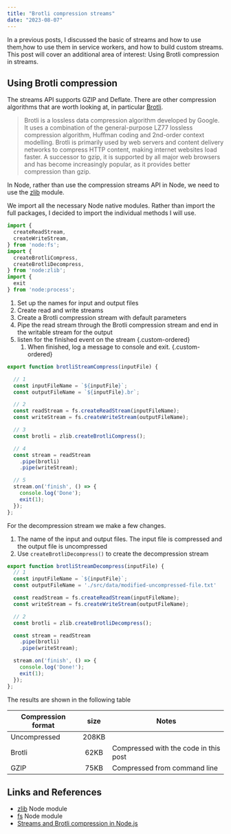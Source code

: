 ```yaml
---
title: "Brotli compression streams"
date: "2023-08-07"
---
```


In a previous posts, I discussed the basic of streams and how to use them,how to use them in service workers, and how to build custom streams. This post will cover an additional area of interest: Using Brotli compression in streams.

## Using Brotli compression

The streams API supports GZIP and Deflate. There are other compression algorithms that are worth looking at, in particular [Brotli](https://en.wikipedia.org/wiki/Brotli).

> Brotli is a lossless data compression algorithm developed by Google. It uses a combination of the general-purpose LZ77 lossless compression algorithm, Huffman coding and 2nd-order context modelling. Brotli is primarily used by web servers and content delivery networks to compress HTTP content, making internet websites load faster. A successor to gzip, it is supported by all major web browsers and has become increasingly popular, as it provides better compression than gzip.

In Node, rather than use the compression streams API in Node, we need to use the [zlib](https://nodejs.org/api/zlib.html) module.

We import all the necessary Node native modules. Rather than import the full packages, I decided to import the individual methods I will use.

```js
import {
  createReadStream,
  createWriteStream,
} from 'node:fs';
import {
  createBrotliCompress,
  createBrotliDecompress,
} from 'node:zlib';
import {
  exit
} from 'node:process';
```

1. Set up the names for input and output files
2. Create read and write streams
3. Create a Brotli compression stream with default parameters
4. Pipe the read stream through the Brotli compression stream and end in the writable stream for the output
5. listen for the finished event on the stream
{.custom-ordered}
   1. When finished, log a message to console and exit.
{.custom-ordered}

```js
export function brotliStreamCompress(inputFile) {

  // 1
  const inputFileName = `${inputFile}`;
  const outputFileName = `${inputFile}.br`;

  // 2
  const readStream = fs.createReadStream(inputFileName);
  const writeStream = fs.createWriteStream(outputFileName);

  // 3
  const brotli = zlib.createBrotliCompress();

  // 4
  const stream = readStream
    .pipe(brotli)
    .pipe(writeStream);

  // 5
  stream.on('finish', () => {
    console.log('Done');
    exit(1);
  });
};
```

For the decompression stream we make a few changes.

1. The name of the input and output files. The input file is compressed and the output file is uncompressed
2. Use `createBrotliDecompress()` to create the decompression stream

```js
export function brotliStreamDecompress(inputFile) {
  // 1
  const inputFileName = `${inputFile}`;
  const outputFileName = './src/data/modified-uncompressed-file.txt'

  const readStream = fs.createReadStream(inputFileName);
  const writeStream = fs.createWriteStream(outputFileName);

  // 2
  const brotli = zlib.createBrotliDecompress();

  const stream = readStream
    .pipe(brotli)
    .pipe(writeStream);

  stream.on('finish', () => {
    console.log('Done!');
    exit(1);
  });
};
```

The results are shown in the following table

| Compression format | size | Notes |
| --- | :-: | --- |
| Uncompressed | 208KB |  |
| Brotli | 62KB | Compressed with the code in this post |
| GZIP | 75KB | Compressed from command line |

## Links and References

* [zlib](https://nodejs.org/api/zlib.html) Node module
* [fs](https://nodejs.org/api/fs.html) Node module
* [Streams and Brotli compression in Node.js](https://medium.com/@linoyzaga/streams-and-brotli-compression-in-node-js-fc2507d4d177)
